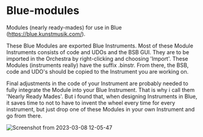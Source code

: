 # Blue-modules
Modules (nearly ready-mades) for use in Blue (https://blue.kunstmusik.com/).

These Blue Modules are exported Blue Instruments.
Most of these Module Instruments consists of code and UDOs and the BSB GUI. They are to be imported in the Orchestra by right-clicking and choosing 'Import'. These Modules (instruments really) have the suffix .binstr. From there, the BSB, code and UDO's should be copied to the Instrument you are working on.

Final adjustments in the code of your Instrument are probably needed to fully integrate the Module into your Blue Instrument. That is why i call them 'Nearly Ready Mades'.
But i found that, when designing Instruments in Blue, it saves time to not to have to invent the wheel every time for every instrument, but just drop one of these Modules in your own Instrument and go from there.




![Screenshot from 2023-03-08 12-05-47](https://user-images.githubusercontent.com/6670911/223697641-e4fdf0fc-56cc-404a-9482-ea9d5249909b.png)
